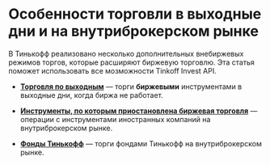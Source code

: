 # Особенности торговли в выходные дни и на внутриброкерском рынке

В Тинькофф реализовано несколько дополнительных внебиржевых режимов торгов, которые расширяют биржевую торговлю.
Эта статья поможет использовать все мозможности Tinkoff Invest API.

* **[Торговля по выходным](/investAPI/weekend/)** — торги **биржевыми** инструментами в выходные дни, когда биржа не работает.

* **[Инструменты, по которым приостановлена биржевая торговля](/investAPI/held_instruments/)** — операции с инструментами
  иностранных компаний на внутриброкерском рынке.

* **[Фонды Тинькофф](/investAPI/tinkoff_fund/)** — торги фондами Тинькофф на внутриброкерском рынке.

